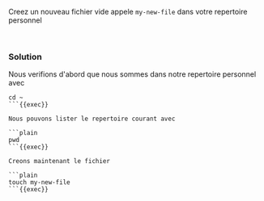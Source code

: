 
Creez un nouveau fichier vide appele `my-new-file` dans votre repertoire personnel

<br>

### Solution
Nous verifions d'abord que nous sommes dans notre repertoire personnel avec

```plain
cd ~
```{{exec}}

Nous pouvons lister le repertoire courant avec

```plain
pwd
```{{exec}}

Creons maintenant le fichier

```plain
touch my-new-file
```{{exec}}
